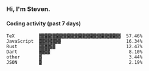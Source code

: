 ### Hi, I'm Steven.

#### Coding activity (past 7 days)
```
TeX         ▓▓▓▓▓▓▓▓▓▓▓▓▓▓▓▓▓▓▓▓▓▓▓▓▓▓▓▓▓▓  57.46%
JavaScript  ▓▓▓▓▓▓▓▓                        16.34%
Rust        ▓▓▓▓▓▓                          12.47%
Dart        ▓▓▓▓                             8.10%
other       ▓                                3.44%
JSON        ▓                                2.19%
```
